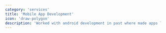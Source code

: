 ```yaml
---
category: 'services'
title: 'Mobile App Development'
icon: 'draw-polygon'
description: 'Worked with android development in past where made apps like managing database and services'
---
```

